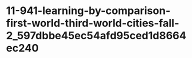 # 11-941-learning-by-comparison-first-world-third-world-cities-fall-2_597dbbe45ec54afd95ced1d8664ec240